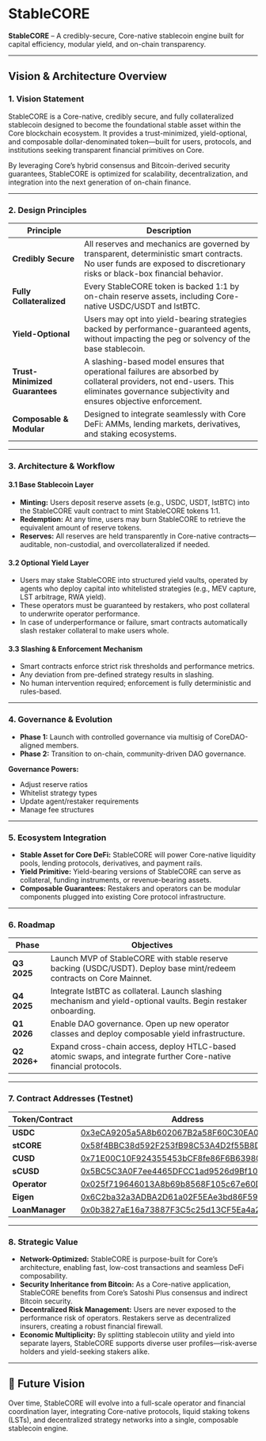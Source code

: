 # StableCORE

**StableCORE** – A credibly-secure, Core-native stablecoin engine built for capital efficiency, modular yield, and on-chain transparency.

---

## Vision & Architecture Overview

### 1. Vision Statement

StableCORE is a Core-native, credibly secure, and fully collateralized stablecoin designed to become the foundational stable asset within the Core blockchain ecosystem. It provides a trust-minimized, yield-optional, and composable dollar-denominated token—built for users, protocols, and institutions seeking transparent financial primitives on Core.

By leveraging Core’s hybrid consensus and Bitcoin-derived security guarantees, StableCORE is optimized for scalability, decentralization, and integration into the next generation of on-chain finance.

---

### 2. Design Principles

| Principle           | Description                                                                                                   |
|---------------------|--------------------------------------------------------------------------------------------------------------|
| **Credibly Secure** | All reserves and mechanics are governed by transparent, deterministic smart contracts. No user funds are exposed to discretionary risks or black-box financial behavior. |
| **Fully Collateralized** | Every StableCORE token is backed 1:1 by on-chain reserve assets, including Core-native USDC/USDT and lstBTC. |
| **Yield-Optional**  | Users may opt into yield-bearing strategies backed by performance-guaranteed agents, without impacting the peg or solvency of the base stablecoin. |
| **Trust-Minimized Guarantees** | A slashing-based model ensures that operational failures are absorbed by collateral providers, not end-users. This eliminates governance subjectivity and ensures objective enforcement. |
| **Composable & Modular** | Designed to integrate seamlessly with Core DeFi: AMMs, lending markets, derivatives, and staking ecosystems. |

---

### 3. Architecture & Workflow

#### 3.1 Base Stablecoin Layer
- **Minting:** Users deposit reserve assets (e.g., USDC, USDT, lstBTC) into the StableCORE vault contract to mint StableCORE tokens 1:1.
- **Redemption:** At any time, users may burn StableCORE to retrieve the equivalent amount of reserve tokens.
- **Reserves:** All reserves are held transparently in Core-native contracts—auditable, non-custodial, and overcollateralized if needed.

#### 3.2 Optional Yield Layer
- Users may stake StableCORE into structured yield vaults, operated by agents who deploy capital into whitelisted strategies (e.g., MEV capture, LST arbitrage, RWA yield).
- These operators must be guaranteed by restakers, who post collateral to underwrite operator performance.
- In case of underperformance or failure, smart contracts automatically slash restaker collateral to make users whole.

#### 3.3 Slashing & Enforcement Mechanism
- Smart contracts enforce strict risk thresholds and performance metrics.
- Any deviation from pre-defined strategy results in slashing.
- No human intervention required; enforcement is fully deterministic and rules-based.

---

### 4. Governance & Evolution

- **Phase 1:** Launch with controlled governance via multisig of CoreDAO-aligned members.
- **Phase 2:** Transition to on-chain, community-driven DAO governance.

**Governance Powers:**
- Adjust reserve ratios
- Whitelist strategy types
- Update agent/restaker requirements
- Manage fee structures

---

### 5. Ecosystem Integration

- **Stable Asset for Core DeFi:** StableCORE will power Core-native liquidity pools, lending protocols, derivatives, and payment rails.
- **Yield Primitive:** Yield-bearing versions of StableCORE can serve as collateral, funding instruments, or revenue-bearing assets.
- **Composable Guarantees:** Restakers and operators can be modular components plugged into existing Core protocol infrastructure.

---

### 6. Roadmap

| Phase      | Objectives                                                                                       |
|------------|--------------------------------------------------------------------------------------------------|
| **Q3 2025** | Launch MVP of StableCORE with stable reserve backing (USDC/USDT). Deploy base mint/redeem contracts on Core Mainnet. |
| **Q4 2025** | Integrate lstBTC as collateral. Launch slashing mechanism and yield-optional vaults. Begin restaker onboarding. |
| **Q1 2026** | Enable DAO governance. Open up new operator classes and deploy composable yield infrastructure. |
| **Q2 2026+** | Expand cross-chain access, deploy HTLC-based atomic swaps, and integrate further Core-native financial protocols. |

---

### 7. Contract Addresses (Testnet)

| Token/Contract   | Address |
|------------------|---------|
| **USDC**         | [0x3eCA9205a5A8b602067B2a58F60C30EA020FeCeb](https://scan.test2.btcs.network/address/0x3eCA9205a5A8b602067B2a58F60C30EA020FeCeb) |
| **stCORE**       | [0x58f4BBC38d592F253fB98C53A4D2f55B8DBF51a7](https://scan.test2.btcs.network/address/0x58f4BBC38d592F253fB98C53A4D2f55B8DBF51a7) |
| **CUSD**         | [0x71E00C10F924355453bCF8fe86F6B63980f859DD](https://scan.test2.btcs.network/address/0x71E00C10F924355453bCF8fe86F6B63980f859DD) |
| **sCUSD**        | [0x5BC5C3A0F7ee4465DFCC1ad9526d9Bf107361AD1](https://scan.test2.btcs.network/address/0x5BC5C3A0F7ee4465DFCC1ad9526d9Bf107361AD1) |
| **Operator**     | [0x025f719646013A8b69b8568F105c67e60D14d8ab](https://scan.test2.btcs.network/address/0x025f719646013A8b69b8568F105c67e60D14d8ab) |
| **Eigen**        | [0x6C2ba32a3ADBA2D61a02F5EAe3bd86F59B6a7B18](https://scan.test2.btcs.network/address/0x6C2ba32a3ADBA2D61a02F5EAe3bd86F59B6a7B18) |
| **LoanManager**  | [0x0b3827aE16a73887F3C5c25d13CF5Ea4a2772c3C](https://scan.test2.btcs.network/address/0x0b3827aE16a73887F3C5c25d13CF5Ea4a2772c3C) |

---

### 8. Strategic Value

- **Network-Optimized:** StableCORE is purpose-built for Core’s architecture, enabling fast, low-cost transactions and seamless DeFi composability.
- **Security Inheritance from Bitcoin:** As a Core-native application, StableCORE benefits from Core’s Satoshi Plus consensus and indirect Bitcoin security.
- **Decentralized Risk Management:** Users are never exposed to the performance risk of operators. Restakers serve as decentralized insurers, creating a robust financial firewall.
- **Economic Multiplicity:** By splitting stablecoin utility and yield into separate layers, StableCORE supports diverse user profiles—risk-averse holders and yield-seeking stakers alike.

---

## 🔄 Future Vision

Over time, StableCORE will evolve into a full-scale operator and financial coordination layer, integrating Core-native protocols, liquid staking tokens (LSTs), and decentralized strategy networks into a single, composable stablecoin engine.
